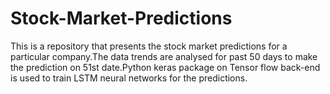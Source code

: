 # Stock-Market-Predictions
This is a repository that presents the stock market predictions for a particular company.The data trends are analysed for past 50 days to make the prediction on 51st date.Python keras package on Tensor flow back-end is used to train LSTM neural networks for the predictions.
